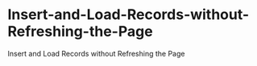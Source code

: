 # Insert-and-Load-Records-without-Refreshing-the-Page
Insert and Load Records without Refreshing the Page
